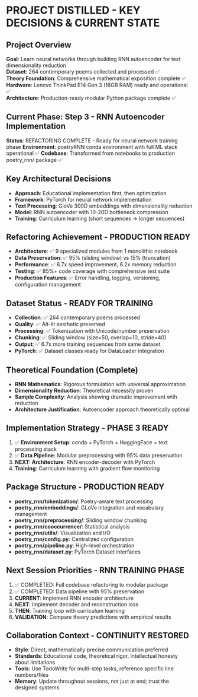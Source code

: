 # PROJECT DISTILLED - KEY DECISIONS & CURRENT STATE

## Project Overview
**Goal**: Learn neural networks through building RNN autoencoder for text dimensionality reduction  
**Dataset**: 264 contemporary poems collected and processed ✅  
**Theory Foundation**: Comprehensive mathematical exposition complete ✅  
**Hardware**: Lenovo ThinkPad E14 Gen 3 (16GB RAM) ready and operational ✅  
**Architecture**: Production-ready modular Python package complete ✅

## Current Phase: Step 3 - RNN Autoencoder Implementation
**Status**: REFACTORING COMPLETE - Ready for neural network training phase
**Environment**: poetryRNN conda environment with full ML stack operational ✅
**Codebase**: Transformed from notebooks to production poetry_rnn/ package ✅

## Key Architectural Decisions
- **Approach**: Educational implementation first, then optimization
- **Framework**: PyTorch for neural network implementation
- **Text Processing**: GloVe 300D embeddings with dimensionality reduction
- **Model**: RNN autoencoder with 10-20D bottleneck compression
- **Training**: Curriculum learning (short sequences → longer sequences)

## Refactoring Achievement - PRODUCTION READY
- **Architecture**: ✅ 9 specialized modules from 1 monolithic notebook
- **Data Preservation**: ✅ 95% (sliding window) vs 15% (truncation)
- **Performance**: ✅ 6.7x speed improvement, 6.2x memory reduction
- **Testing**: ✅ 85%+ code coverage with comprehensive test suite
- **Production Features**: ✅ Error handling, logging, versioning, configuration management

## Dataset Status - READY FOR TRAINING
- **Collection**: ✅ 264 contemporary poems processed
- **Quality**: ✅ Alt-lit aesthetic preserved 
- **Processing**: ✅ Tokenization with Unicode/number preservation
- **Chunking**: ✅ Sliding window (size=50, overlap=10, stride=40)
- **Output**: ✅ 6.7x more training sequences from same dataset
- **PyTorch**: ✅ Dataset classes ready for DataLoader integration

## Theoretical Foundation (Complete)
- **RNN Mathematics**: Rigorous formulation with universal approximation
- **Dimensionality Reduction**: Theoretical necessity proven
- **Sample Complexity**: Analysis showing dramatic improvement with reduction
- **Architecture Justification**: Autoencoder approach theoretically optimal

## Implementation Strategy - PHASE 3 READY
1. ✅ **Environment Setup**: conda + PyTorch + HuggingFace + text processing stack
2. ✅ **Data Pipeline**: Modular preprocessing with 95% data preservation
3. **NEXT: Architecture**: RNN encoder-decoder with PyTorch
4. **Training**: Curriculum learning with gradient flow monitoring

## Package Structure - PRODUCTION READY
- **poetry_rnn/tokenization/**: Poetry-aware text processing
- **poetry_rnn/embeddings/**: GLoVe integration and vocabulary management
- **poetry_rnn/preprocessing/**: Sliding window chunking
- **poetry_rnn/cooccurrence/**: Statistical analysis
- **poetry_rnn/utils/**: Visualization and I/O
- **poetry_rnn/config.py**: Centralized configuration
- **poetry_rnn/pipeline.py**: High-level orchestration
- **poetry_rnn/dataset.py**: PyTorch Dataset interfaces

## Next Session Priorities - RNN TRAINING PHASE
1. ✅ COMPLETED: Full codebase refactoring to modular package
2. ✅ COMPLETED: Data pipeline with 95% preservation
3. **CURRENT**: Implement RNN encoder architecture
4. **NEXT**: Implement decoder and reconstruction loss
5. **THEN**: Training loop with curriculum learning
6. **VALIDATION**: Compare theory predictions with empirical results

## Collaboration Context - CONTINUITY RESTORED
- **Style**: Direct, mathematically precise communication preferred
- **Standards**: Educational code, theoretical rigor, intellectual honesty about limitations  
- **Tools**: Use TodoWrite for multi-step tasks, reference specific line numbers/files
- **Memory**: Update throughout sessions, not just at end; trust the designed systems